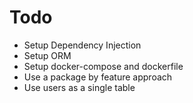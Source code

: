 # Todo

* Setup Dependency Injection
* Setup ORM
* Setup docker-compose and dockerfile
* Use a package by feature approach
* Use users as a single table